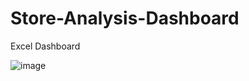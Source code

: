 # Store-Analysis-Dashboard
Excel Dashboard 


![image](https://github.com/SupPu96/Store-Analysis-Dashboard/assets/138210218/8ea87732-b3ef-4e9e-8d12-2a82b2486899)

